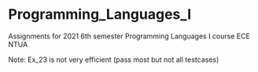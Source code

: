 # Programming_Languages_I
Assignments for 2021 6th semester Programming Languages I course ECE NTUA

Note: Ex_23 is not very efficient (pass most but not all testcases)
